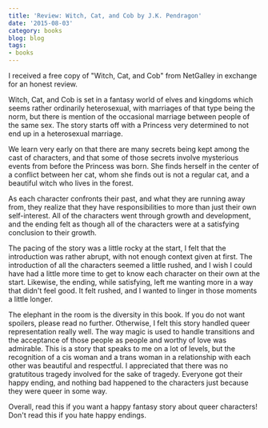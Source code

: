 ```yaml
---
title: 'Review: Witch, Cat, and Cob by J.K. Pendragon'
date: '2015-08-03'
category: books
blog: blog
tags:
- books
---
```


I received a free copy of "Witch, Cat, and Cob" from NetGalley in exchange for an honest review.

Witch, Cat, and Cob is set in a fantasy world of elves and kingdoms which seems rather ordinarily heterosexual, with marriages of that type being the norm, but there is mention of the occasional marriage between people of the same sex. The story starts off with a Princess very determined to not end up in a heterosexual marriage.

We learn very early on that there are many secrets being kept among the cast of characters, and that some of those secrets involve mysterious events from before the Princess was born. She finds herself in the center of a conflict between her cat, whom she finds out is not a regular cat, and a beautiful witch who lives in the forest.

As each character confronts their past, and what they are running away from, they realize that they have responsibilities to more than just their own self-interest. All of the characters went through growth and development, and the ending felt as though all of the characters were at a satisfying conclusion to their growth.

The pacing of the story was a little rocky at the start, I felt that the introduction was rather abrupt, with not enough context given at first. The introduction of all the characters seemed a little rushed, and I wish I could have had a little more time to get to know each character on their own at the start. Likewise, the ending, while satisfying, left me wanting more in a way that didn't feel good. It felt rushed, and I wanted to linger in those moments a little longer.

The elephant in the room is the diversity in this book. If you do not want spoilers, please read no further. Otherwise, I felt this story handled queer representation really well. The way magic is used to handle transitions and the acceptance of those people as people and worthy of love was admirable. This is a story that speaks to me on a lot of levels, but the recognition of a cis woman and a trans woman in a relationship with each other was beautiful and respectful. I appreciated that there was no gratutitous tragedy involved for the sake of tragedy. Everyone got their happy ending, and nothing bad happened to the characters just because they were queer in some way.

Overall, read this if you want a happy fantasy story about queer characters! Don't read this if you hate happy endings.